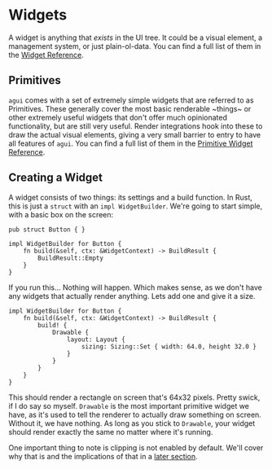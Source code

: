 # Widgets

A widget is anything that *exists* in the UI tree. It could be a visual element, a management system, or just plain-ol-data. You can find a full list of them in the [Widget Reference](../../widgets/widgets.html).

## Primitives

`agui` comes with a set of extremely simple widgets that are referred to as Primitives. These generally cover the most basic renderable ~things~ or other extremely useful widgets that don't offer much opinionated functionality, but are still very useful. Render integrations hook into these to draw the actual visual elements, giving a very small barrier to entry to have all features of `agui`. You can find a full list of them in the [Primitive Widget Reference](../../widgets/primitives.html).

## Creating a Widget

A widget consists of two things: its settings and a build function. In Rust, this is just a `struct` with an `impl WidgetBuilder`. We're going to start simple, with a basic box on the screen:

```rust,noplaypen
pub struct Button { }

impl WidgetBuilder for Button {
    fn build(&self, ctx: &WidgetContext) -> BuildResult {
        BuildResult::Empty
    }
}
```

If you run this... Nothing will happen. Which makes sense, as we don't have any widgets that actually render anything. Lets add one and give it a size.

```rust,noplaypen
impl WidgetBuilder for Button {
    fn build(&self, ctx: &WidgetContext) -> BuildResult {
        build! {
            Drawable {
                layout: Layout {
                    sizing: Sizing::Set { width: 64.0, height 32.0 }
                }
            }
        }
    }
}
```

This should render a rectangle on screen that's 64x32 pixels. Pretty swick, if I do say so myself. `Drawable` is the most important primitive widget we have, as it's used to tell the renderer to actually draw something on screen. Without it, we have nothing. As long as you stick to `Drawable`, your widget should render exactly the same no matter where it's running.

One important thing to note is clipping is not enabled by default. We'll cover why that is and the implications of that in a [later section](../advanced/clipping.md).